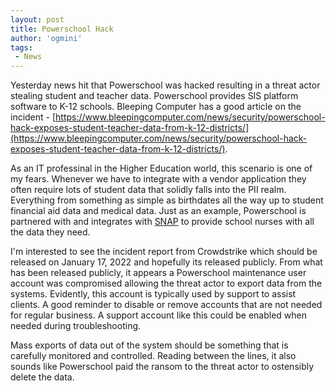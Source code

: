 ```yaml
---
layout: post
title: Powerschool Hack
author: 'ogmini'
tags:
 - News
---
```


Yesterday news hit that Powerschool was hacked resulting in a threat actor stealing student and teacher data. Powerschool provides SIS platform software to K-12 schools. Bleeping Computer has a good article on the incident - [https://www.bleepingcomputer.com/news/security/powerschool-hack-exposes-student-teacher-data-from-k-12-districts/](https://www.bleepingcomputer.com/news/security/powerschool-hack-exposes-student-teacher-data-from-k-12-districts/).

As an IT professinal in the Higher Education world, this scenario is one of my fears. Whenever we have to integrate with a vendor application they often require lots of student data that solidly falls into the PII realm. Everything from something as simple as birthdates all the way up to student financial aid data and medical data. Just as an example, Powerschool is partnered with and integrates with [SNAP](https://www.powerschool.com/company/partners/snap-health-center/) to provide school nurses with all the data they need.  

I'm interested to see the incident report from Crowdstrike which should be released on January 17, 2022 and hopefully its released publicly. From what has been released publicly, it appears a Powerschool maintenance user account was compromised allowing the threat actor to export data from the systems. Evidently, this account is typically used by support to assist clients. A good reminder to disable or remove accounts that are not needed for regular business. A support account like this could be enabled when needed during troubleshooting.

Mass exports of data out of the system should be something that is carefully monitored and controlled. Reading between the lines, it also sounds like Powerschool paid the ransom to the threat actor to ostensibly delete the data.
